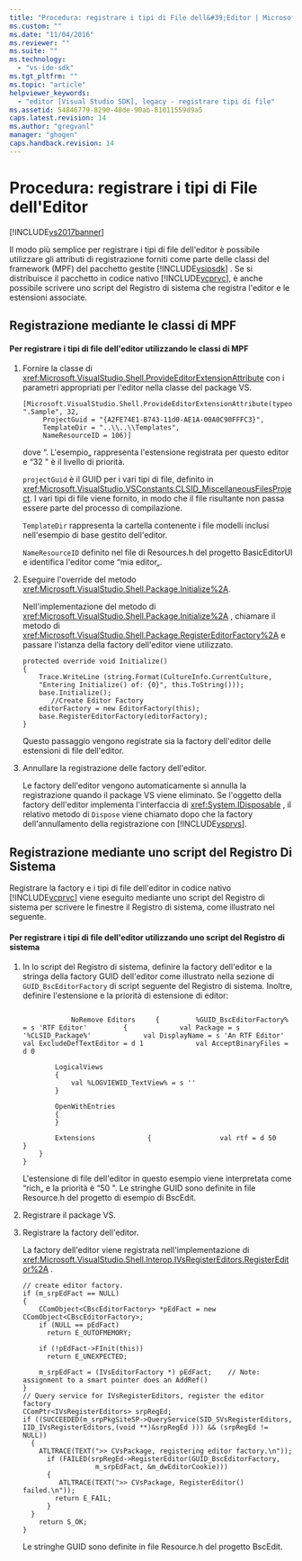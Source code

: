 ```yaml
---
title: "Procedura: registrare i tipi di File dell&#39;Editor | Microsoft Docs"
ms.custom: ""
ms.date: "11/04/2016"
ms.reviewer: ""
ms.suite: ""
ms.technology: 
  - "vs-ide-sdk"
ms.tgt_pltfrm: ""
ms.topic: "article"
helpviewer_keywords: 
  - "editor [Visual Studio SDK], legacy - registrare tipi di file"
ms.assetid: 54846779-8290-48de-90ab-81011559d9a5
caps.latest.revision: 14
ms.author: "gregvanl"
manager: "ghogen"
caps.handback.revision: 14
---
```

# Procedura: registrare i tipi di File dell&#39;Editor
[!INCLUDE[vs2017banner](../code-quality/includes/vs2017banner.md)]

Il modo più semplice per registrare i tipi di file dell'editor è possibile utilizzare gli attributi di registrazione forniti come parte delle classi del framework \(MPF\) del pacchetto gestite [!INCLUDE[vsipsdk](../extensibility/includes/vsipsdk_md.md)] .  Se si distribuisce il pacchetto in codice nativo [!INCLUDE[vcprvc](../code-quality/includes/vcprvc_md.md)], è anche possibile scrivere uno script del Registro di sistema che registra l'editor e le estensioni associate.  
  
## Registrazione mediante le classi di MPF  
  
#### Per registrare i tipi di file dell'editor utilizzando le classi di MPF  
  
1.  Fornire la classe di <xref:Microsoft.VisualStudio.Shell.ProvideEditorExtensionAttribute> con i parametri appropriati per l'editor nella classe del package VS.  
  
    ```  
    [Microsoft.VisualStudio.Shell.ProvideEditorExtensionAttribute(typeof(EditorFactory), ".Sample", 32,   
         ProjectGuid = "{A2FE74E1-B743-11d0-AE1A-00A0C90FFFC3}",   
         TemplateDir = "..\\..\\Templates",   
         NameResourceID = 106)]  
    ```  
  
     dove “. L'esempio„ rappresenta l'estensione registrata per questo editor e “32 " è il livello di priorità.  
  
     `projectGuid` è il GUID per i vari tipi di file, definito in <xref:Microsoft.VisualStudio.VSConstants.CLSID_MiscellaneousFilesProject>.  I vari tipi di file viene fornito, in modo che il file risultante non passa essere parte del processo di compilazione.  
  
     `TemplateDir` rappresenta la cartella contenente i file modelli inclusi nell'esempio di base gestito dell'editor.  
  
     `NameResourceID` definito nel file di Resources.h del progetto BasicEditorUI e identifica l'editor come “mia editor„.  
  
2.  Eseguire l'override del metodo <xref:Microsoft.VisualStudio.Shell.Package.Initialize%2A>.  
  
     Nell'implementazione del metodo di <xref:Microsoft.VisualStudio.Shell.Package.Initialize%2A> , chiamare il metodo di <xref:Microsoft.VisualStudio.Shell.Package.RegisterEditorFactory%2A> e passare l'istanza della factory dell'editor viene utilizzato.  
  
    ```  
    protected override void Initialize()  
    {  
        Trace.WriteLine (string.Format(CultureInfo.CurrentCulture,   
        "Entering Initialize() of: {0}", this.ToString()));  
        base.Initialize();  
           //Create Editor Factory  
        editorFactory = new EditorFactory(this);  
        base.RegisterEditorFactory(editorFactory);  
    }  
    ```  
  
     Questo passaggio vengono registrate sia la factory dell'editor delle estensioni di file dell'editor.  
  
3.  Annullare la registrazione delle factory dell'editor.  
  
     Le factory dell'editor vengono automaticamente si annulla la registrazione quando il package VS viene eliminato.  Se l'oggetto della factory dell'editor implementa l'interfaccia di <xref:System.IDisposable> , il relativo metodo di `Dispose` viene chiamato dopo che la factory dell'annullamento della registrazione con [!INCLUDE[vsprvs](../code-quality/includes/vsprvs_md.md)].  
  
## Registrazione mediante uno script del Registro Di Sistema  
 Registrare la factory e i tipi di file dell'editor in codice nativo [!INCLUDE[vcprvc](../code-quality/includes/vcprvc_md.md)] viene eseguito mediante uno script del Registro di sistema per scrivere le finestre il Registro di sistema, come illustrato nel seguente.  
  
#### Per registrare i tipi di file dell'editor utilizzando uno script del Registro di sistema  
  
1.  In lo script del Registro di sistema, definire la factory dell'editor e la stringa della factory GUID dell'editor come illustrato nella sezione di `GUID_BscEditorFactory` di script seguente del Registro di sistema.  Inoltre, definire l'estensione e la priorità di estensione di editor:  
  
    ```  
  
                NoRemove Editors     {         %GUID_BscEditorFactory% = s 'RTF Editor'         {             val Package = s '%CLSID_Package%'             val DisplayName = s 'An RTF Editor'             val ExcludeDefTextEditor = d 1             val AcceptBinaryFiles = d 0  
  
            LogicalViews  
            {  
                val %LOGVIEWID_TextView% = s ''  
            }  
  
            OpenWithEntries  
            {  
            }  
  
            Extensions             {                 val rtf = d 50             }  
        }  
    }  
    ```  
  
     L'estensione di file dell'editor in questo esempio viene interpretata come “rich„ e la priorità è “50 ".  Le stringhe GUID sono definite in file Resource.h del progetto di esempio di BscEdit.  
  
2.  Registrare il package VS.  
  
3.  Registrare la factory dell'editor.  
  
     La factory dell'editor viene registrata nell'implementazione di <xref:Microsoft.VisualStudio.Shell.Interop.IVsRegisterEditors.RegisterEditor%2A> .  
  
    ```  
    // create editor factory.  
    if (m_srpEdFact == NULL)   
    {  
        CComObject<CBscEditorFactory> *pEdFact = new CComObject<CBscEditorFactory>;  
        if (NULL == pEdFact)  
          return E_OUTOFMEMORY;  
  
        if (!pEdFact->FInit(this))  
          return E_UNEXPECTED;  
  
        m_srpEdFact = (IVsEditorFactory *) pEdFact;    // Note: assignment to a smart pointer does an AddRef()  
    }  
    // Query service for IVsRegisterEditors, register the editor factory  
    CComPtr<IVsRegisterEditors> srpRegEd;  
    if ((SUCCEEDED(m_srpPkgSiteSP->QueryService(SID_SVsRegisterEditors, IID_IVsRegisterEditors,(void **)&srpRegEd ))) && (srpRegEd != NULL))  
      {  
        ATLTRACE(TEXT(">> CVsPackage, registering editor factory.\n"));  
          if (FAILED(srpRegEd->RegisterEditor(GUID_BscEditorFactory,  
                      m_srpEdFact, &m_dwEditorCookie)))   
          {  
             ATLTRACE(TEXT(">> CVsPackage, RegisterEditor() failed.\n"));  
            return E_FAIL;  
          }  
      }  
        return S_OK;  
    }  
    ```  
  
     Le stringhe GUID sono definite in file Resource.h del progetto BscEdit.